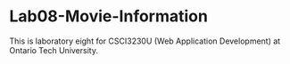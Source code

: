 # Lab08-Movie-Information
This is laboratory eight for CSCI3230U (Web Application Development) at Ontario Tech University. 
